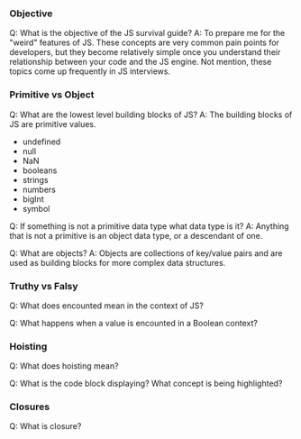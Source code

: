 ### Objective

Q: What is the objective of the JS survival guide?
A: To prepare me for the "weird" features of JS. These concepts are very common pain points for developers, but they become relatively simple once you understand their relationship between your code and the JS engine. Not mention, these topics come up frequently in JS interviews.

### Primitive vs Object

Q: What are the lowest level building blocks of JS?
A: The building blocks of JS are primitive values.

- undefined
- null
- NaN
- booleans
- strings
- numbers
- bigInt
- symbol

Q: If something is not a primitive data type what data type is it?
A: Anything that is not a primitive is an object data type, or a descendant of one.

Q: What are objects?
A: Objects are collections of key/value pairs and are used as building blocks for more complex data structures.

### Truthy vs Falsy

Q: What does encounted mean in the context of JS?

Q: What happens when a value is encounted in a Boolean context?

### Hoisting

Q: What does hoisting mean?

Q: What is the code block displaying? What concept is being highlighted?

### Closures

Q: What is closure?
